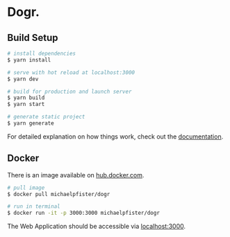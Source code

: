 # Dogr.

## Build Setup

```bash
# install dependencies
$ yarn install

# serve with hot reload at localhost:3000
$ yarn dev

# build for production and launch server
$ yarn build
$ yarn start

# generate static project
$ yarn generate
```

For detailed explanation on how things work, check out the [documentation](https://nuxtjs.org).

## Docker

There is an image available on <a href="https://hub.docker.com/r/michaelpfister/dogr" target="_blank">hub.docker.com</a>.

```bash
# pull image
$ docker pull michaelpfister/dogr

# run in terminal
$ docker run -it -p 3000:3000 michaelpfister/dogr
```

The Web Application should be accessible via <a href="http://localhost:3000/" target="_blank">localhost:3000</a>.
